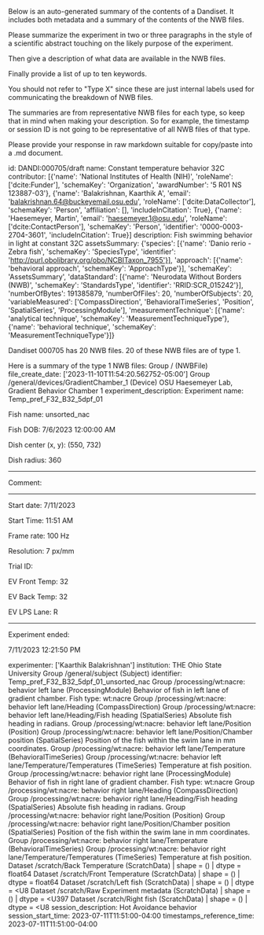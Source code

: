 
Below is an auto-generated summary of the contents of a Dandiset. It includes both metadata and a summary of the contents of the NWB files.

Please summarize the experiment in two or three paragraphs in the style of a scientific abstract touching on the likely purpose of the experiment.

Then give a description of what data are available in the NWB files.

Finally provide a list of up to ten keywords.

You should not refer to "Type X" since these are just internal labels used for communicating the breakdown of NWB files.

The summaries are from representative NWB files for each type, so keep that in mind when making your description. So for example, the timestamp or session ID is not going to be representative of all NWB files of that type.

Please provide your response in raw markdown suitable for copy/paste into a .md document.


id: DANDI:000705/draft
name: Constant temperature behavior 32C
contributor: [{'name': 'National Institutes of Health (NIH)', 'roleName': ['dcite:Funder'], 'schemaKey': 'Organization', 'awardNumber': '5 R01 NS 123887-03'}, {'name': 'Balakrishnan, Kaarthik A', 'email': 'balakrishnan.64@buckeyemail.osu.edu', 'roleName': ['dcite:DataCollector'], 'schemaKey': 'Person', 'affiliation': [], 'includeInCitation': True}, {'name': 'Haesemeyer, Martin', 'email': 'haesemeyer.1@osu.edu', 'roleName': ['dcite:ContactPerson'], 'schemaKey': 'Person', 'identifier': '0000-0003-2704-3601', 'includeInCitation': True}]
description: Fish swimming behavior in light at constant 32C
assetsSummary: {'species': [{'name': 'Danio rerio - Zebra fish', 'schemaKey': 'SpeciesType', 'identifier': 'http://purl.obolibrary.org/obo/NCBITaxon_7955'}], 'approach': [{'name': 'behavioral approach', 'schemaKey': 'ApproachType'}], 'schemaKey': 'AssetsSummary', 'dataStandard': [{'name': 'Neurodata Without Borders (NWB)', 'schemaKey': 'StandardsType', 'identifier': 'RRID:SCR_015242'}], 'numberOfBytes': 191385879, 'numberOfFiles': 20, 'numberOfSubjects': 20, 'variableMeasured': ['CompassDirection', 'BehavioralTimeSeries', 'Position', 'SpatialSeries', 'ProcessingModule'], 'measurementTechnique': [{'name': 'analytical technique', 'schemaKey': 'MeasurementTechniqueType'}, {'name': 'behavioral technique', 'schemaKey': 'MeasurementTechniqueType'}]}

Dandiset 000705 has 20 NWB files.
20 of these NWB files are of type 1.


Here is a summary of the type 1 NWB files:
  Group / (NWBFile) 
  file_create_date: ['2023-11-10T11:54:20.562752-05:00']
  Group /general/devices/GradientChamber_1 (Device) OSU Haesemeyer Lab, Gradient Behavior Chamber 1
  experiment_description: Experiment name: Temp_pref_F32_B32_5dpf_01
  
  Fish name: unsorted_nac
  
  Fish DOB: 7/6/2023 12:00:00 AM
  
  Dish center (x, y): (550, 732)
  
  Dish radius: 360
  
  ------
  
  Comment:
  
  
  
  ------
  
  Start date: 7/11/2023
  
  Start Time: 11:51 AM
  
  
  
  Frame rate: 100 Hz
  
  Resolution: 7 px/mm
  
  
  
  
  
  Trial ID: 
  
  
  
  EV Front Temp: 32
  
  EV Back Temp: 32
  
  EV LPS Lane: R
  
  
  
  --------------
  
  Experiment ended:
  
  7/11/2023 12:21:50 PM
  
  experimenter: ['Kaarthik Balakrishnan']
  institution: THE Ohio State University
  Group /general/subject (Subject) 
  identifier: Temp_pref_F32_B32_5dpf_01_unsorted_nac
  Group /processing/wt:nacre: behavior left lane (ProcessingModule) Behavior of fish in left lane of gradient chamber. Fish type: wt:nacre
  Group /processing/wt:nacre: behavior left lane/Heading (CompassDirection) 
  Group /processing/wt:nacre: behavior left lane/Heading/Fish heading (SpatialSeries) Absolute fish heading in radians.
  Group /processing/wt:nacre: behavior left lane/Position (Position) 
  Group /processing/wt:nacre: behavior left lane/Position/Chamber position (SpatialSeries) Position of the fish within the swim lane in mm coordinates.
  Group /processing/wt:nacre: behavior left lane/Temperature (BehavioralTimeSeries) 
  Group /processing/wt:nacre: behavior left lane/Temperature/Temperatures (TimeSeries) Temperature at fish position.
  Group /processing/wt:nacre: behavior right lane (ProcessingModule) Behavior of fish in right lane of gradient chamber. Fish type: wt:nacre
  Group /processing/wt:nacre: behavior right lane/Heading (CompassDirection) 
  Group /processing/wt:nacre: behavior right lane/Heading/Fish heading (SpatialSeries) Absolute fish heading in radians.
  Group /processing/wt:nacre: behavior right lane/Position (Position) 
  Group /processing/wt:nacre: behavior right lane/Position/Chamber position (SpatialSeries) Position of the fish within the swim lane in mm coordinates.
  Group /processing/wt:nacre: behavior right lane/Temperature (BehavioralTimeSeries) 
  Group /processing/wt:nacre: behavior right lane/Temperature/Temperatures (TimeSeries) Temperature at fish position.
  Dataset /scratch/Back Temperature (ScratchData)  | shape = () | dtype = float64
  Dataset /scratch/Front Temperature (ScratchData)  | shape = () | dtype = float64
  Dataset /scratch/Left fish (ScratchData)  | shape = () | dtype = <U8
  Dataset /scratch/Raw Experiment metadata (ScratchData)  | shape = () | dtype = <U397
  Dataset /scratch/Right fish (ScratchData)  | shape = () | dtype = <U8
  session_description: Hot Avoidance behavior
  session_start_time: 2023-07-11T11:51:00-04:00
  timestamps_reference_time: 2023-07-11T11:51:00-04:00
